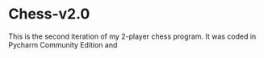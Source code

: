 # Chess-v2.0
This is the second iteration of my 2-player chess program. It was coded in Pycharm Community Edition and 

